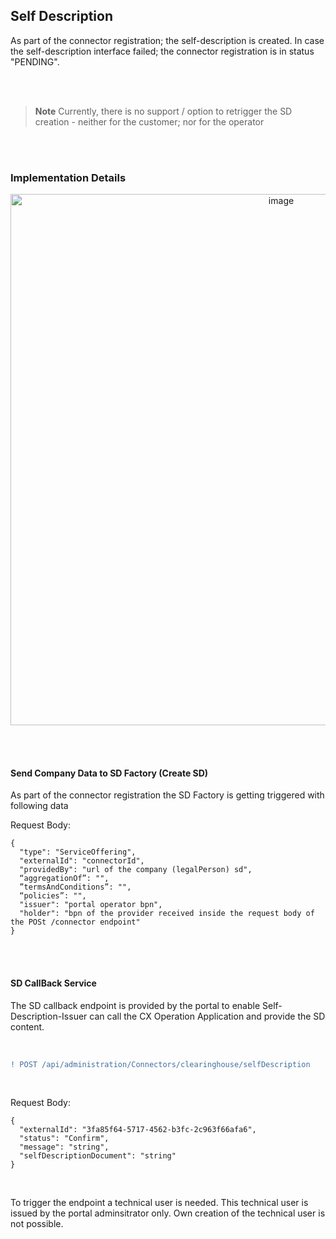 ## Self Description

As part of the connector registration; the self-description is created.
In case the self-description interface failed; the connector registration is in status "PENDING".

<br>
<br>

> **Note**
> Currently, there is no support / option to retrigger the SD creation - neither for the customer; nor for the operator

<br>
<br>

### Implementation Details

<p align="center">
<img width="850" alt="image" src="https://user-images.githubusercontent.com/94133633/219897331-b3fff1f1-fe27-4739-9580-22701b22ea63.png">
</p>

<br>
<br>

#### Send Company Data to SD Factory (Create SD)

As part of the connector registration the SD Factory is getting triggered with following data

Request Body:

    {
      "type": "ServiceOffering",
      "externalId": "connectorId",
      "providedBy": "url of the company (legalPerson) sd",
      “aggregationOf”: "",
      ”termsAndConditions”: "",
      “policies”: "",
      "issuer": "portal operator bpn",
      "holder": "bpn of the provider received inside the request body of the POSt /connector endpoint"
    }

<br>
<br>

#### SD CallBack Service

The SD callback endpoint is provided by the portal to enable Self-Description-Issuer can call the CX Operation Application and provide the SD content.

<br>

```diff
! POST /api/administration/Connectors/clearinghouse/selfDescription
```

<br>

Request Body:

    {
      "externalId": "3fa85f64-5717-4562-b3fc-2c963f66afa6",
      "status": "Confirm",
      "message": "string",
      "selfDescriptionDocument": "string"
    }

<br>

To trigger the endpoint a technical user is needed. This technical user is issued by the portal adminsitrator only. Own creation of the technical user is not possible.

<br>
<br>
